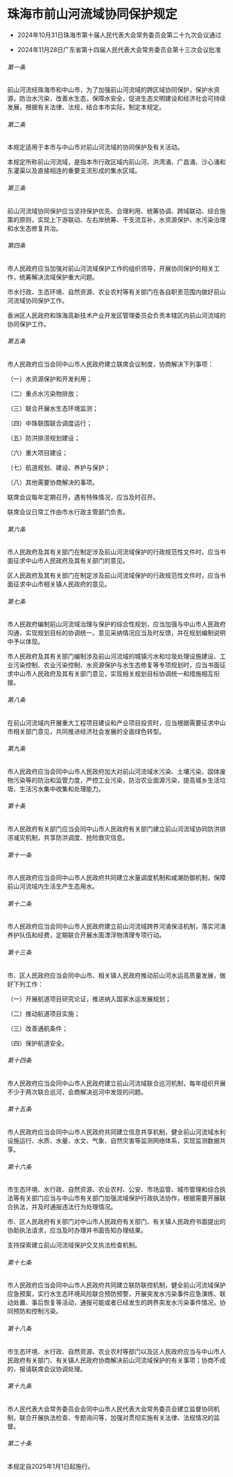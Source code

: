 # 珠海市前山河流域协同保护规定

- 2024年10月31日珠海市第十届人民代表大会常务委员会第二十九次会议通过

- 2024年11月28日广东省第十四届人民代表大会常务委员会第十三次会议批准

<!-- INFO END -->

###### 第一条

前山河流经珠海市和中山市，为了加强前山河流域的跨区域协同保护，保护水资源，防治水污染，改善水生态，保障水安全，促进生态文明建设和经济社会可持续发展，根据有关法律、法规，结合本市实际，制定本规定。

###### 第二条

本规定适用于本市与中山市对前山河流域的协同保护及有关活动。

本规定所称前山河流域，是指本市行政区域内前山河、洪湾涌、广昌涌、沙心涌和东灌渠以及直接相连的重要支流形成的集水区域。

###### 第三条

前山河流域协同保护应当坚持保护优先、合理利用、统筹协调、跨域联动、综合施策的原则，实现上下游联动、左右岸统筹、干支流互补，水资源保护、水污染治理和水生态修复共治。

###### 第四条

市人民政府应当加强对前山河流域保护工作的组织领导，开展协同保护的相关工作，统筹解决流域保护重大问题。

市水行政、生态环境、自然资源、农业农村等有关部门在各自职责范围内做好前山河流域协同保护工作。

香洲区人民政府和珠海高新技术产业开发区管理委员会负责本辖区内前山河流域的协同保护工作。

###### 第五条

市人民政府应当会同中山市人民政府建立联席会议制度，协商解决下列事项：

（一）水资源保护和开发利用；

（二）重点水污染物排放；

（三）联合开展水生态环境监测；

（四）中珠联围联合调度运行；

（五）防洪排涝规划建设；

（六）重大项目建设；

（七）航道规划、建设、养护与保护；

（八）其他需要协商解决的事项。

联席会议每年定期召开。遇有特殊情况，应当及时召开。

联席会议日常工作由市水行政主管部门负责。

###### 第六条

市人民政府及其有关部门在制定涉及前山河流域保护的行政规范性文件时，应当书面征求中山市人民政府及其有关部门的意见。

区人民政府及其有关部门在制定涉及前山河流域保护的行政规范性文件时，应当书面征求中山市相关镇人民政府的意见。

###### 第七条

市人民政府编制前山河流域治理与保护的综合性规划，应当加强与中山市人民政府沟通，实现规划目标的协调统一。意见采纳情况应当及时反馈，并在规划编制说明中予以体现。

市人民政府及其有关部门编制涉及前山河流域的城镇污水和垃圾处理设施建设、工业污染控制、农业污染控制、水资源保护与水生态修复等专项规划时，应当书面征求中山市人民政府及其有关部门意见，实现相关规划目标协调统一和措施相互衔接。

###### 第八条

在前山河流域内开展重大工程项目建设和产业项目投资时，应当根据需要征求中山市相关部门意见，共同推进经济社会发展的全面绿色转型。

###### 第九条

市人民政府应当会同中山市人民政府加大对前山河流域水污染、土壤污染、固体废物污染等的防治和监管力度，严控工业污染，防治农业面源污染，提高城乡生活垃圾、生活污水集中收集和处理能力。

###### 第十条

市人民政府有关部门应当会同中山市人民政府有关部门建立前山河流域协同防洪排涝减灾机制，共享防洪调度、抢险救灾信息。

###### 第十一条

市人民政府应当会同中山市人民政府共同建立水量调度机制和咸潮防御机制，保障前山河流域内生活生产生态用水。

###### 第十二条

市人民政府应当会同中山市人民政府建立前山河流域跨界河涌保洁机制，落实河涌养护队伍和经费，定期联合开展水面漂浮物清理专项行动。

###### 第十三条

市、区人民政府应当会同中山市、相关镇人民政府推动前山河水运高质量发展，做好下列工作：

（一）开展航道项目研究论证，推进纳入国家水运发展规划；

（二）推动航道项目实施；

（三）改善通航条件；

（四）保护航道安全。

###### 第十四条

市人民政府应当会同中山市人民政府建立前山河流域联合巡河机制，每年组织开展不少于两次联合巡河，会商解决巡河中发现的问题。

###### 第十五条

市人民政府应当会同中山市人民政府共同建立信息共享机制，健全前山河流域水利设施运行、水质、水量、水文、气象、自然灾害等监测网络体系，实现监测数据共享。

###### 第十六条

市生态环境、水行政、自然资源、农业农村、公安、市场监管、城市管理和综合执法等有关部门应当与中山市有关部门加强流域保护行政执法协作，根据需要开展联合执法，并及时通报违法行为处理情况。

市、区人民政府有关部门对中山市人民政府有关部门、有关镇人民政府书面提出的协助执法请求，应当及时办理并书面告知办理结果。

支持探索建立前山河流域保护交叉执法检查机制。

###### 第十七条

市人民政府应当会同中山市人民政府共同建立联防联控机制，健全前山河流域保护应急预案，实行水生态环境风险联合预防预警，开展突发水污染事件应急演练、联动处置、事后恢复等活动，通报可能或者已经发生的跨界突发水污染事件情况，协同预防和控制污染。

###### 第十八条

市生态环境、水行政、自然资源、农业农村等部门以及区人民政府应当与中山市人民政府有关部门、有关镇人民政府协商解决前山河流域保护的有关事项；协商不成的，报请联席会议协调处理。

###### 第十九条

市人民代表大会常务委员会会同中山市人民代表大会常务委员会建立监督协同机制，联合开展执法检查、专题询问等，加强对贯彻实施有关法律、法规情况的监督。

###### 第二十条

本规定自2025年1月1日起施行。
